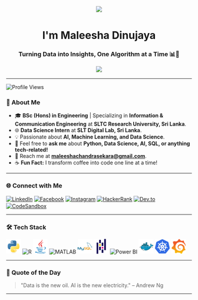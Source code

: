 <h1 align="center">
  <img src="https://readme-typing-svg.herokuapp.com/?font=Righteous&size=35&center=true&vCenter=true&width=500&height=70&duration=6000&lines=Hi+there.+Welcome+to+my+profile!" />
</h1>

<h1 align="center">I'm Maleesha Dinujaya</h1>
<h3 align="center">Turning Data into Insights, One Algorithm at a Time 📊🤖</h3>

<p align="center">
  <img src="https://camo.githubusercontent.com/4d9f5ecceb711eec6e2018f38a5677dc657c9738d4a65ba3b928c41c0a45b439/68747470733a2f2f6d69726f2e6d656469756d2e636f6d2f6d61782f313336302f302a37513379765349765f7430696f4a2d5a2e676966" width="300">
</p>

---

<img align="right" alt = "" width="400" src="https://camo.githubusercontent.com/7de37139d0b4c1ce40865e799b446c0e963a3dd8fb68d239707237c40604fa3d/68747470733a2f2f63646e2e6472696262626c652e636f6d2f75736572732f3733303730332f73637265656e73686f74732f363538313234332f6176656e746f2e676966">

<p align="left"> 
  <img src="https://komarev.com/ghpvc/?username=maleesha-dinujaya&label=Profile%20views&color=0e75b6&style=flat" alt="Profile Views" /> 
</p>

### 🚀 About Me  
- 🎓 **BSc (Hons) in Engineering** | Specializing in **Information & Communication Engineering** at **SLTC Research University, Sri Lanka**.  
- 🌐 **Data Science Intern** at **SLT Digital Lab, Sri Lanka**.  
- 💡 Passionate about **AI, Machine Learning, and Data Science**.  
- 💬 Feel free to **ask me** about **Python, Data Science, AI, SQL, or anything tech-related!**  
- 📧 Reach me at **maleeshachandrasekara@gmail.com**.  
- ☕ **Fun Fact:** I transform coffee into code one line at a time!  

---

### 🌐 Connect with Me  
<p align="left">
  <a href="https://linkedin.com/in/maleesha-dinujaya" target="blank"><img align="center" src="https://raw.githubusercontent.com/rahuldkjain/github-profile-readme-generator/master/src/images/icons/Social/linked-in-alt.svg" alt="LinkedIn" height="30" width="40" /></a>
  <a href="https://fb.com/maleesha.chandrasekara" target="blank"><img align="center" src="https://raw.githubusercontent.com/rahuldkjain/github-profile-readme-generator/master/src/images/icons/Social/facebook.svg" alt="Facebook" height="30" width="40" /></a>
  <a href="https://www.instagram.com/maleesha_dinujaya/" target="blank"><img align="center" src="https://raw.githubusercontent.com/rahuldkjain/github-profile-readme-generator/master/src/images/icons/Social/instagram.svg" alt="Instagram" height="30" width="40" /></a>
  <a href="https://www.hackerrank.com/maleeshachandra1" target="blank"><img align="center" src="https://raw.githubusercontent.com/rahuldkjain/github-profile-readme-generator/master/src/images/icons/Social/hackerrank.svg" alt="HackerRank" height="30" width="40" /></a>
  <a href="https://dev.to/maleesha.dinujaya" target="blank"><img align="center" src="https://raw.githubusercontent.com/rahuldkjain/github-profile-readme-generator/master/src/images/icons/Social/devto.svg" alt="Dev.to" height="30" width="40" /></a>
  <a href="https://codesandbox.com/maleeshachandrasekara" target="blank"><img align="center" src="https://raw.githubusercontent.com/rahuldkjain/github-profile-readme-generator/master/src/images/icons/Social/codesandbox.svg" alt="CodeSandbox" height="30" width="40" /></a>
</p>

---

### 🛠️ Tech Stack  
<p align="left">
  <img src="https://raw.githubusercontent.com/devicons/devicon/master/icons/python/python-original.svg" alt="Python" width="40" height="40"/>
  <img src="https://upload.wikimedia.org/wikipedia/commons/1/1b/R_logo.svg" alt="R" width="40" height="40"/>
  <img src="https://raw.githubusercontent.com/devicons/devicon/master/icons/java/java-original.svg" alt="Java" width="40" height="40"/>
  <img src="https://upload.wikimedia.org/wikipedia/commons/2/21/Matlab_Logo.png" alt="MATLAB" width="40" height="40"/>
  <img src="https://raw.githubusercontent.com/devicons/devicon/master/icons/mysql/mysql-original-wordmark.svg" alt="MySQL" width="40" height="40"/>
  <img src="https://raw.githubusercontent.com/devicons/devicon/2ae2a900d2f041da66e950e4d48052658d850630/icons/pandas/pandas-original.svg" alt="Pandas" width="40" height="40"/>
  <img src="https://github.com/microsoft/PowerBI-Icons/blob/main/PNG/Power-BI.png" alt="Power BI" width="40" height="40"/>
  <img src="https://raw.githubusercontent.com/devicons/devicon/master/icons/docker/docker-original.svg" alt="Docker" width="40" height="40"/>
  <img src="https://raw.githubusercontent.com/devicons/devicon/master/icons/kubernetes/kubernetes-plain.svg" alt="Kubernetes" width="40" height="40"/>
  <img src="https://raw.githubusercontent.com/grafana/grafana/master/public/img/grafana_icon.svg" alt="Grafana" width="40" height="40"/>
</p>




---

### 🎯 Quote of the Day  
> "Data is the new oil. AI is the new electricity." – Andrew Ng  

---

